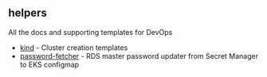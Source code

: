 ## helpers
All the docs and supporting templates for DevOps 

- [kind](kind/) - Cluster creation templates 
- [password-fetcher](password-fetcher/) -  RDS master password updater from Secret Manager to EKS configmap 


